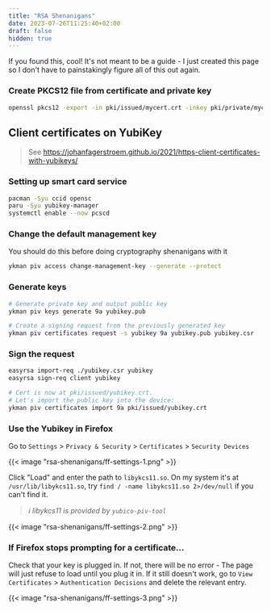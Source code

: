 ```yaml
---
title: "RSA Shenanigans"
date: 2023-07-26T11:25:40+02:00
draft: false
hidden: true
---
```


If you found this, cool! It's not meant to be a guide - I just created this page so I don't have to painstakingly figure all of this out again.

### Create PKCS12 file from certificate and private key

```bash
openssl pkcs12 -export -in pki/issued/mycert.crt -inkey pki/private/mycert.key -name 'mycert' -out mycert.p12
```

## Client certificates on YubiKey
> See https://johanfagerstroem.github.io/2021/https-client-certificates-with-yubikeys/

### Setting up smart card service

```bash
pacman -Syu ccid opensc
paru -Syu yubikey-manager
systemctl enable --now pcscd
```

### Change the default management key

You should do this before doing cryptography shenanigans with it

```bash
ykman piv access change-management-key --generate --protect
```

### Generate keys

```bash
# Generate private key and output public key
ykman piv keys generate 9a yubikey.pub

# Create a signing request from the previously generated key
ykman piv certificates request -s yubikey 9a yubikey.pub yubikey.csr
```

### Sign the request

```bash
easyrsa import-req ./yubikey.csr yubikey
easyrsa sign-req client yubikey

# Cert is now at pki/issued/yubikey.crt.
# Let's import the public key into the device:
ykman piv certificates import 9a pki/issued/yubikey.crt
```

### Use the Yubikey in Firefox

Go to `Settings` > `Privacy & Security` > `Certificates` > `Security Devices`

{{< image "rsa-shenanigans/ff-settings-1.png" >}}

Click "Load" and enter the path to `libykcs11.so`. On my system it's at `/usr/lib/libykcs11.so`, try `find / -name libykcs11.so 2>/dev/null` if you can't find it.

> *ℹ️ libykcs11 is provided by `yubico-piv-tool`*

{{< image "rsa-shenanigans/ff-settings-2.png" >}}

### If Firefox stops prompting for a certificate...
Check that your key is plugged in. If not, there will be no error - The page will just refuse to load until you plug it in.
If it still doesn't work, go to `View Certificates` > `Authentication Decisions` and delete the relevant entry.

{{< image "rsa-shenanigans/ff-settings-3.png" >}}
